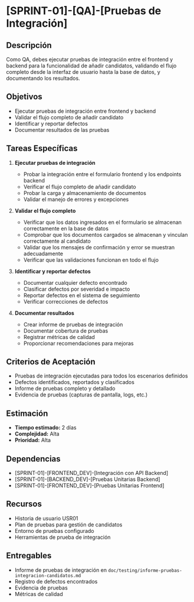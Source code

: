 # [SPRINT-01]-[QA]-[Pruebas de Integración]

## Descripción
Como QA, debes ejecutar pruebas de integración entre el frontend y backend para la funcionalidad de añadir candidatos, validando el flujo completo desde la interfaz de usuario hasta la base de datos, y documentando los resultados.

## Objetivos
- Ejecutar pruebas de integración entre frontend y backend
- Validar el flujo completo de añadir candidato
- Identificar y reportar defectos
- Documentar resultados de las pruebas

## Tareas Específicas
1. **Ejecutar pruebas de integración**
   - Probar la integración entre el formulario frontend y los endpoints backend
   - Verificar el flujo completo de añadir candidato
   - Probar la carga y almacenamiento de documentos
   - Validar el manejo de errores y excepciones

2. **Validar el flujo completo**
   - Verificar que los datos ingresados en el formulario se almacenan correctamente en la base de datos
   - Comprobar que los documentos cargados se almacenan y vinculan correctamente al candidato
   - Validar que los mensajes de confirmación y error se muestran adecuadamente
   - Verificar que las validaciones funcionan en todo el flujo

3. **Identificar y reportar defectos**
   - Documentar cualquier defecto encontrado
   - Clasificar defectos por severidad e impacto
   - Reportar defectos en el sistema de seguimiento
   - Verificar correcciones de defectos

4. **Documentar resultados**
   - Crear informe de pruebas de integración
   - Documentar cobertura de pruebas
   - Registrar métricas de calidad
   - Proporcionar recomendaciones para mejoras

## Criterios de Aceptación
- Pruebas de integración ejecutadas para todos los escenarios definidos
- Defectos identificados, reportados y clasificados
- Informe de pruebas completo y detallado
- Evidencia de pruebas (capturas de pantalla, logs, etc.)

## Estimación
- **Tiempo estimado:** 2 días
- **Complejidad:** Alta
- **Prioridad:** Alta

## Dependencias
- [SPRINT-01]-[FRONTEND_DEV]-[Integración con API Backend]
- [SPRINT-01]-[BACKEND_DEV]-[Pruebas Unitarias Backend]
- [SPRINT-01]-[FRONTEND_DEV]-[Pruebas Unitarias Frontend]

## Recursos
- Historia de usuario USR01
- Plan de pruebas para gestión de candidatos
- Entorno de pruebas configurado
- Herramientas de prueba de integración

## Entregables
- Informe de pruebas de integración en `doc/testing/informe-pruebas-integracion-candidatos.md`
- Registro de defectos encontrados
- Evidencia de pruebas
- Métricas de calidad 